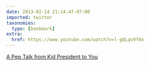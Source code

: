 ```yaml
---
date: 2013-02-14 21:14:47-07:00
imported: twitter
taxonomies:
  type: [bookmark]
extra:
  href: https://www.youtube.com/watch?v=l-gQLqv9f4o
---
```

[A Pep Talk from Kid President to You](https://www.youtube.com/watch?v=l-gQLqv9f4o)
